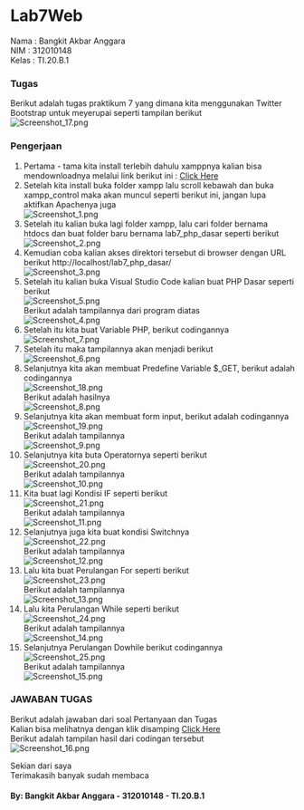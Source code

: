 # Lab7Web

Nama  : Bangkit Akbar Anggara<br>
NIM   : 312010148<br>
Kelas : TI.20.B.1<br>

### Tugas
Berikut adalah tugas praktikum 7 yang dimana kita menggunakan Twitter Bootstrap untuk meyerupai seperti tampilan berikut<br>
![Screenshot_17.png](Pic/Screenshot_17.png)<br>

### Pengerjaan
1. Pertama - tama kita install terlebih dahulu xamppnya kalian bisa mendownloadnya melalui link berikut ini : [Click Here](https://www.apachefriends.org/download.html)<br>
2. Setelah kita install buka folder xampp lalu scroll kebawah dan buka xampp_control maka akan muncul seperti berikut ini, jangan lupa aktifkan Apachenya juga<br>
![Screenshot_1.png](Pic/Screenshot_1.png)<br>
3. Setelah itu kalian buka lagi folder xampp, lalu cari folder bernama htdocs dan buat folder baru bernama lab7_php_dasar seperti berikut<br>
![Screenshot_2.png](Pic/Screenshot_2.png)<br>
4. Kemudian coba kalian akses direktori tersebut di browser dengan URL berikut http://localhost/lab7_php_dasar/<br>
![Screenshot_3.png](Pic/Screenshot_3.png)<br>
5. Setelah itu kalian buka Visual Studio Code kalian buat PHP Dasar seperti berikut<br>
![Screenshot_5.png](Pic/Screenshot_5.png)<br>
Berikut adalah tampilannya dari program diatas<br>
![Screenshot_4.png](Pic/Screenshot_4.png)<br>
6. Setelah itu kita buat Variable PHP, berikut codingannya<br>
![Screenshot_7.png](Pic/Screenshot_7.png)<br>
7. Setelah itu maka tampilannya akan menjadi berikut<br>
![Screenshot_6.png](Pic/Screenshot_6.png)<br>
8. Selanjutnya kita akan membuat Predefine Variable $_<n>GET, berikut adalah codingannya<br>
![Screenshot_18.png](Pic/Screenshot_18.png)<br>
Berikut adalah hasilnya<br>
![Screenshot_8.png](Pic/Screenshot_8.png)<br>
9. Selanjutnya kita akan membuat form input, berikut adalah codingannya<br>
![Screenshot_19.png](Pic/Screenshot_19.png)<br>
Berikut adalah tampilannya<br>
![Screenshot_9.png](Pic/Screenshot_9.png)<br>
10. Selanjutnya kita buta Operatornya seperti berikut<br>
![Screenshot_20.png](Pic/Screenshot_20.png)<br>
Berikut adalah tampilannya<br>
![Screenshot_10.png](Pic/Screenshot_10.png)<br>
11. Kita buat lagi Kondisi IF seperti berikut<br>
![Screenshot_21.png](Pic/Screenshot_21.png)<br>
Berikut adalah tampilannya<br>
![Screenshot_11.png](Pic/Screenshot_11.png)<br>
12. Selanjutnya juga kita buat kondisi Switchnya<br>
![Screenshot_22.png](Pic/Screenshot_22.png)<br>
Berikut adalah tampilannya<br>
![Screenshot_12.png](Pic/Screenshot_12.png)<br>
13. Lalu kita buat Perulangan For seperti berikut<br>
![Screenshot_23.png](Pic/Screenshot_23.png)<br>
Berikut adalah tampilannya<br>
![Screenshot_13.png](Pic/Screenshot_13.png)<br>
14. Lalu kita Perulangan While seperti berikut<br>
![Screenshot_24.png](Pic/Screenshot_24.png)<br>
Berikut adalah tampilannya<br>
![Screenshot_14.png](Pic/Screenshot_14.png)<br>
15. Selanjutnya Perulangan Dowhile berikut codingannya<br>
![Screenshot_25.png](Pic/Screenshot_25.png)<br>
Berikut adalah tampilannya<br>
![Screenshot_15.png](Pic/Screenshot_15.png)<br>

### JAWABAN TUGAS
Berikut adalah jawaban dari soal Pertanyaan dan Tugas<br>
Kalian bisa melihatnya dengan klik disamping [Click Here](lab7_php_dasar/tugas.php)<br>
Berikut adalah tampilan hasil dari codingan tersebut<br>
![Screenshot_16.png](Pic/Screenshot_16.png)<br>
  
Sekian dari saya<br>
Terimakasih banyak sudah membaca<br>

#### By: Bangkit Akbar Anggara - 312010148 - TI.20.B.1
